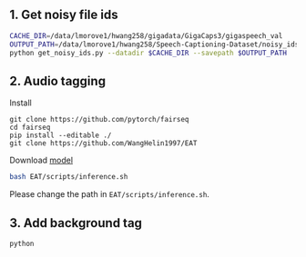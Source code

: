## 1. Get noisy file ids

```bash
CACHE_DIR=/data/lmorove1/hwang258/gigadata/GigaCaps3/gigaspeech_val
OUTPUT_PATH=/data/lmorove1/hwang258/Speech-Captioning-Dataset/noisy_ids.txt
python get_noisy_ids.py --datadir $CACHE_DIR --savepath $OUTPUT_PATH
```

## 2. Audio tagging
Install
```
git clone https://github.com/pytorch/fairseq
cd fairseq
pip install --editable ./
git clone https://github.com/WangHelin1997/EAT
```
Download [model](https://drive.google.com/file/d/1b_f_nQAdjM1B6u72OFUtFiUu-4yM2shd/view?usp=sharing)

```bash
bash EAT/scripts/inference.sh 
```
Please change the path in `EAT/scripts/inference.sh`.


## 3. Add background tag

```bash
python 
```
